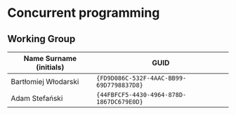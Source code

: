 # Concurrent programming

## Working Group

| Name Surname (initials) | GUID                                     |
| ----------------------- | ---------------------------------------- |
| Bartłomiej Włodarski    | `{FD9D086C-532F-4AAC-BB99-69D7798837D8}` |
| Adam Stefański          | `{44FBFCF5-4430-4964-878D-1867DC679E0D}` |
